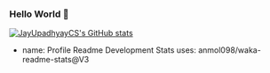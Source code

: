 ### Hello World 👋
[![JayUpadhyayCS's GitHub stats](https://github-readme-stats.vercel.app/api?username=JayUpadhyayCS)](https://github.com/anuraghazra/github-readme-stats)
<!--START_SECTION:waka-->
- name: Profile Readme Development Stats
  uses: anmol098/waka-readme-stats@V3
<!--END_SECTION:waka-->

<!--
**JayUpadhyayCS/JayUpadhyayCS** is a ✨ _special_ ✨ repository because its `README.md` (this file) appears on your GitHub profile.

Here are some ideas to get you started:

- 🔭 I’m currently working on ...
- 🌱 I’m currently learning ...
- 👯 I’m looking to collaborate on ...
- 🤔 I’m looking for help with ...
- 💬 Ask me about ...
- 📫 How to reach me: ...
- 😄 Pronouns: ...
- ⚡ Fun fact: ...
-->
